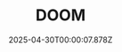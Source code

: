 ---
title: "DOOM"
id: 379720
date: 2025-04-30T00:00:07.878Z
link: games/steam/recent/doom
image: http://media.steampowered.com/steamcommunity/public/images/apps/379720/b6e72ff47d1990cb644700751eeeff14e0aba6dc.jpg
playtime_2weeks: 18
playtime_forever: 18
playtime_windows_forever: 0
playtime_mac_forever: 0
playtime_linux_forever: 18
playtime_deck_forever: 18
---